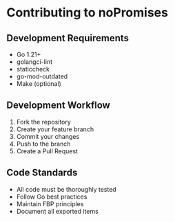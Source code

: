 # Contributing to noPromises

## Development Requirements
- Go 1.21+
- golangci-lint
- staticcheck
- go-mod-outdated
- Make (optional)

## Development Workflow
1. Fork the repository
2. Create your feature branch
3. Commit your changes
4. Push to the branch
5. Create a Pull Request

## Code Standards
- All code must be thoroughly tested
- Follow Go best practices
- Maintain FBP principles
- Document all exported items